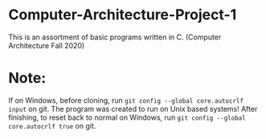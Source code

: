 # Computer-Architecture-Project-1
This is an assortment of basic programs written in C. (Computer Architecture Fall 2020)

# Note:
If on Windows, before cloning, run `git config --global core.autocrlf input` on git.
The program was created to run on Unix based systems!
After finishing, to reset back to normal on Windows, run `git config --global core.autocrlf true` on git.
